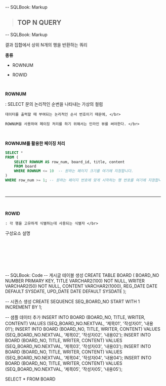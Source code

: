 -- SQLBook: Markup
> **<h2>TOP N QUERY</h2>**

-- SQLBook: Markup
</br> 

결과 집합에서 상위 N개의 행을 반환하는 쿼리 </br>

**종류** </br>

 * ROWNUM </br>

 * ROWID </br>

</br>

**ROWNUM** </br>

 : SELECT 문의 논리적인 순번을 나타내는 가상의 컬럼 </br>

    데이터를 출력할 때 부여되는 논리적인 순서 번호이기 때문에, </br>

    ROWNUM을 사용하여 페이징 처리를 하기 위해서는 인라인 뷰를 써야한다. </br>

</br>

**ROWNUM를 활용한 페이징 처리** </br>

```sql
SELECT *
FROM (
    SELECT ROWNUM AS row_num, board_id, title, content
    FROM board
    WHERE ROWNUM <= 10  -- 원하는 페이지 크기를 여기에 지정합니다.
)
WHERE row_num >= 1; -- 원하는 페이지 번호에 맞게 시작하는 행 번호를 여기에 지정합니다.
```

</br>

---

</br>

**ROWID** </br>

    : 각 행을 고유하게 식별하는데 사용되는 식별자 </br>

구성요소 </t> </t> </t> 설명    

</br>
</br>
</br>
</br>
</br>
</br>
-- SQLBook: Code
-- 게시글 테이블 생성
CREATE TABLE BOARD (
    BOARD_NO NUMBER PRIMARY KEY,
    TITLE VARCHAR2(100) NOT NULL,
    WRITER VARCHAR2(50) NOT NULL,
    CONTENT VARCHAR2(1000),
    REG_DATE DATE DEFAULT SYSDATE,
    UPD_DATE DATE DEFAULT SYSDATE
);

-- 시퀀스 생성
CREATE SEQUENCE SEQ_BOARD_NO 
START WITH 1
INCREMENT BY 1;

-- 샘플 데이터 추가
INSERT INTO BOARD (BOARD_NO, TITLE, WRITER, CONTENT) VALUES (SEQ_BOARD_NO.NEXTVAL, '제목01', '작성자01', '내용01');
INSERT INTO BOARD (BOARD_NO, TITLE, WRITER, CONTENT) VALUES (SEQ_BOARD_NO.NEXTVAL, '제목02', '작성자02', '내용02');
INSERT INTO BOARD (BOARD_NO, TITLE, WRITER, CONTENT) VALUES (SEQ_BOARD_NO.NEXTVAL, '제목03', '작성자03', '내용03');
INSERT INTO BOARD (BOARD_NO, TITLE, WRITER, CONTENT) VALUES (SEQ_BOARD_NO.NEXTVAL, '제목04', '작성자04', '내용04');
INSERT INTO BOARD (BOARD_NO, TITLE, WRITER, CONTENT) VALUES (SEQ_BOARD_NO.NEXTVAL, '제목05', '작성자05', '내용05');

SELECT * FROM BOARD
